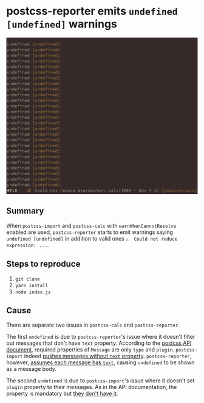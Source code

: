 # postcss-reporter emits `undefined [undefined]` warnings

![Screenshot](screenshot.png)

## Summary
When `postcss-import` and `postcss-calc` with `warnWhenCannotResolve` enabled are used, `postcss-reporter` starts to emit warnings saying `undefined [undefined]` in addition to valid ones `⚠  Could not reduce expression: ...`.

## Steps to reproduce

1. `git clone`
2. `yarn install`
3. `node index.js`

## Cause
There are separate two issues in `postcss-calc` and `postcss-reporter`.

The first `undefined` is due to `postcss-reporter`'s issue where it doesn't filter out messages that don't have `text` property. According to the [postcss API document](http://api.postcss.org/Result.html#messages), required properties of `Message` are only `type` and `plugin`. `postcss-import` indeed [pushes messages without `text` property](https://github.com/postcss/postcss-import/blob/f98dd1a5a6a987c8cf197db46644765a4d43d73a/index.js#L198-L205). `postcss-reporter`, however, [assumes each message has `text`](https://github.com/postcss/postcss-reporter/blob/f29e44b30aeb9931e7dfea4aceed0de4f851f864/lib/formatter.js#L68), causing `undefined` to be shown as a message body.

The second `undefined` is due to `postcss-import`'s issue where it doesn't set `plugin` property to their messages. As in the API documentation, the property is mandatory but [they don't have it](https://github.com/postcss/postcss-import/blob/f98dd1a5a6a987c8cf197db46644765a4d43d73a/index.js#L198-L205).
